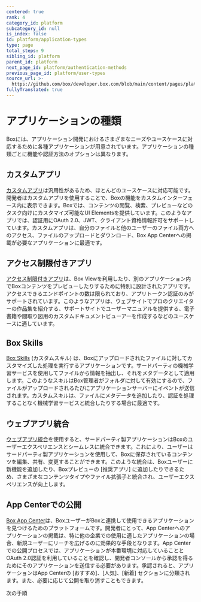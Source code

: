 ```yaml
---
centered: true
rank: 4
category_id: platform
subcategory_id: null
is_index: false
id: platform/application-types
type: page
total_steps: 9
sibling_id: platform
parent_id: platform
next_page_id: platform/authentication-methods
previous_page_id: platform/user-types
source_url: >-
  https://github.com/box/developer.box.com/blob/main/content/pages/platform/application-types.md
fullyTranslated: true
---
```

# アプリケーションの種類

Boxには、アプリケーション開発におけるさまざまなニーズやユースケースに対応するために各種アプリケーションが用意されています。アプリケーションの種類ごとに機能や認証方法のオプションは異なります。

## カスタムアプリ

[カスタムアプリ][custom_app]は汎用性があるため、ほとんどのユースケースに対応可能です。開発者はカスタムアプリを使用することで、Boxの機能をカスタムインターフェース内に表示できます。Boxでは、コンテンツの閲覧、検索、プレビューなどのタスク向けにカスタマイズ可能なUI Elementsを提供しています。このようなアプリでは、認証用にOAuth 2.0、JWT、クライアント資格情報許可をサポートしています。カスタムアプリは、自分のファイルと他のユーザーのファイル両方へのアクセス、ファイルのアップロードとダウンロード、Box App Centerへの掲載が必要なアプリケーションに最適です。

## アクセス制限付きアプリ

[アクセス制限付きアプリ][limited_app]は、Box Viewを利用したり、別のアプリケーション内でBoxコンテンツをプレビューしたりするために特別に設計されたアプリです。アクセスできるエンドポイントの数は限られており、アプリトークン認証のみがサポートされています。このようなアプリは、ウェブサイトでプロのクリエイターの作品集を紹介する、サポートサイトでユーザーマニュアルを提供する、電子書籍や間取り図用のカスタムドキュメントビューアーを作成するなどのユースケースに適しています。

## Box Skills

[Box Skills][skills] (カスタムスキル) は、Boxにアップロードされたファイルに対してカスタマイズした処理を実行するアプリケーションです。サードパーティの機械学習サービスを使用してファイルから情報を抽出し、それをメタデータとして適用します。このようなスキルはBox管理者がフォルダに対して有効にするので、ファイルがアップロードされるたびにアプリケーションサーバーにイベントが送信されます。カスタムスキルは、ファイルにメタデータを追加したり、認証を処理することなく機械学習サービスと統合したりする場合に最適です。

## ウェブアプリ統合

[ウェブアプリ統合][web_app]を使用すると、サードパーティ製アプリケーションはBoxのユーザーエクスペリエンスとシームレスに統合できます。これにより、ユーザーはサードパーティ製アプリケーションを使用して、Boxに保存されているコンテンツを編集、共有、変更することができます。このような統合は、Boxユーザーに新機能を追加したり、Boxプレビューの \[推奨アプリ] に追加したりできるため、さまざまなコンテンツタイプやファイル拡張子と統合され、ユーザーエクスペリエンスが向上します。

## App Centerでの公開

[Box App Center][app_center]は、BoxユーザーがBoxと連携して使用できるアプリケーションを見つけるためのプラットフォームです。開発者にとって、App Centerへのアプリケーションの掲載は、特に他の企業での使用に適したアプリケーションの場合、新規ユーザーにリーチを広げるのに効果的な手段となります。App Centerでの公開プロセスでは、アプリケーションが本番環境に対応していることとOAuth 2.0認証を利用していることを確認し、開発者コンソールから承認を得るためにそのアプリケーションを送信する必要があります。承認されると、アプリケーションはApp Centerの \[おすすめ]、\[人気]、\[新着] セクションに分類されます。また、必要に応じて公開を取り消すこともできます。

<Next>

次の手順

</Next>

[custom_app]: g://applications/app-types/custom-apps/

[limited_app]: g://applications/app-types/limited-access-apps/

[skills]: g://applications/app-types/custom-skills/

[web_app]: g://applications/web-app-integrations/

[app_center]: g://applications/app-center/